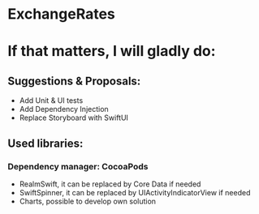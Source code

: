 # ExchangeRates

# If that matters, I will gladly do:

## Suggestions & Proposals:
- Add Unit & UI tests
- Add Dependency Injection
- Replace Storyboard with SwiftUI

## Used libraries:
### Dependency manager: CocoaPods
- RealmSwift, it can be replaced by Core Data if needed
- SwiftSpinner, it can be replaced by UIActivityIndicatorView if needed
- Charts, possible to develop own solution
